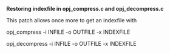 **Restoring indexfile in opj_compress.c and opj_decompress.c**

This patch allows once more to get an indexfile with

  opj_compress -i INFILE -o OUTFILE -x INDEXFILE

  opj_decompress -i INFILE -o OUTFILE -x INDEXFILE

